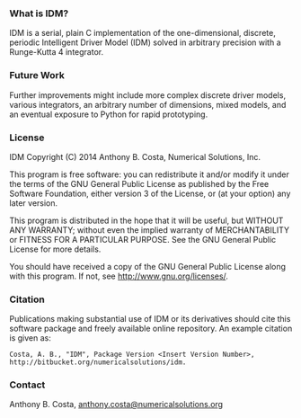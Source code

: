 ### What is IDM? ###

IDM is a serial, plain C implementation of the one-dimensional, discrete,
periodic Intelligent Driver Model (IDM) solved in arbitrary precision with a
Runge-Kutta 4 integrator.

### Future Work ###

Further improvements might include more complex discrete driver models, various
integrators, an arbitrary number of dimensions, mixed models, and an eventual
exposure to Python for rapid prototyping.

### License ###

IDM Copyright (C) 2014 Anthony B. Costa, Numerical Solutions, Inc.

This program is free software: you can redistribute it and/or modify it under
the terms of the GNU General Public License as published by the Free Software
Foundation, either version 3 of the License, or (at your option) any later
version.

This program is distributed in the hope that it will be useful, but WITHOUT ANY
WARRANTY; without even the implied warranty of MERCHANTABILITY or FITNESS FOR A
PARTICULAR PURPOSE.  See the GNU General Public License for more details.

You should have received a copy of the GNU General Public License along with
this program.  If not, see <http://www.gnu.org/licenses/>.

### Citation ###

Publications making substantial use of IDM or its derivatives should
cite this software package and freely available online repository. An example
citation is given as:

    Costa, A. B., "IDM", Package Version <Insert Version Number>,
    http://bitbucket.org/numericalsolutions/idm.

### Contact ###

Anthony B. Costa, anthony.costa@numericalsolutions.org
